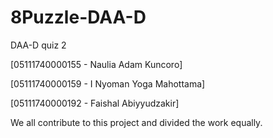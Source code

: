 # 8Puzzle-DAA-D
DAA-D quiz 2

[05111740000155 - Naulia Adam Kuncoro] 

[05111740000159 - I Nyoman Yoga Mahottama] 

[05111740000192 - Faishal Abiyyudzakir]

We all contribute to this project and divided the work equally.
